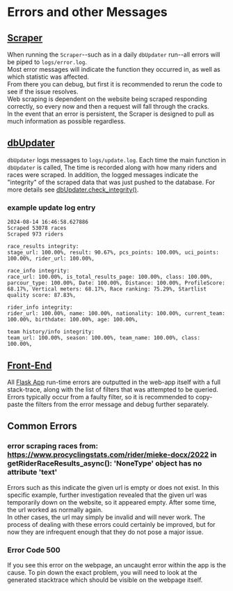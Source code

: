 # Errors and other Messages

## [Scraper](../Scraper-reference/)

When running the `Scraper`--such as in a daily `dbUpdater` run--all errors will be piped to `logs/error.log`.<br>
Most error messages will indicate the function they occurred in, as well as which statistic was affected.<br>
From there you can debug, but first it is recommended to rerun the code to see if the issue resolves.<br>
Web scraping is dependent on the website being scraped responding correctly, so every now and then a request will fall through the cracks.<br>
In the event that an error is persistent, the Scraper is designed to pull as much information as possible regardless.


## [dbUpdater](../dbUpdater-reference/)

`dbUpdater` logs messages to `logs/update.log`. Each time the main function in `dbUpdater` is called,
The time is recorded along with how many riders and races were scraped. In addition, the logged messages
indicate the "integrity" of the scraped data that was just pushed to the database. 
For more details see [dbUpdater.check_integrity()](../dbUpdater-reference/#dbUpdater.check_integrity).<br>

### example update log entry

```
2024-08-14 16:46:58.627886
Scraped 53078 races
Scraped 973 riders

race_results integrity:
stage_url: 100.00%, result: 90.67%, pcs_points: 100.00%, uci_points: 100.00%, rider_url: 100.00%, 

race_info integrity:
race_url: 100.00%, is_total_results_page: 100.00%, class: 100.00%, parcour_type: 100.00%, Date: 100.00%, Distance: 100.00%, ProfileScore: 68.17%, Vertical meters: 68.17%, Race ranking: 75.29%, Startlist quality score: 87.83%, 

rider_info integrity:
rider_url: 100.00%, name: 100.00%, nationality: 100.00%, current_team: 100.00%, birthdate: 100.00%, age: 100.00%, 

team history/info integrity:
team_url: 100.00%, season: 100.00%, team_name: 100.00%, class: 100.00%,
```



## [Front-End](../app-reference/)

All [Flask App](../app-reference/) run-time errors are outputted in the web-app itself with a full stack-trace,
along with the list of filters that was attempted to be queried.<br>
Errors typically occur from a faulty filter, so it is recommended to copy-paste the filters
from the error message and debug further separately.

## Common Errors

### error scraping races from: https://www.procyclingstats.com/rider/mieke-docx/2022 in getRiderRaceResults_async(): 'NoneType' object has no attribute 'text'

Errors such as this indicate the given url is empty or does not exist. In this specific example, 
further investigation revealed that the given url was temporarily down on the website, so it appeared empty. 
After some time, the url worked as normally again.<br> 
In other cases, the url may simply be invalid and will never work. The process of dealing with these
errors could certainly be improved, but for now they are infrequent enough that they do not pose a major
issue.

### Error Code 500

If you see this error on the webpage, an uncaught error within the app is the cause.
To pin down the exact problem, you will need to look at the generated stacktrace which should be
visible on the webpage itself.



